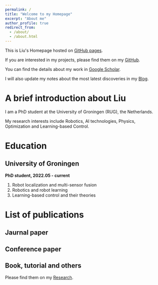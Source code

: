 ```yaml
---
permalink: /
title: "Welcome to my Homepage"
excerpt: "About me"
author_profile: true
redirect_from: 
  - /about/
  - /about.html
---
```


This is Liu's Homepage hosted on [GitHub pages](https://pages.github.com).

If you are interested in my projects, please find them on my [GitHub](https://github.com/L53317).

You can find the details about my work in [Google Scholar](https://scholar.google.com/citations?hl=en&user=btqfRYQAAAAJ).

I will also update my notes about the most latest discoveries in my [Blog](https://l53317.github.io/year-archive/).

A brief introduction about Liu
======
I am a PhD student at the University of Groningen (RUG), the Netherlands.

My research interests include Robotics, AI technologies, Physics, Optimization and Learning-based Control.


Education
======
University of Groningen
------
**PhD student, 2022.05  -  current**

1. Robot localization and multi-sensor fusion
2. Robotics and robot learning
3. Learning-based control and their theories


List of publications
======

Jaurnal paper
------
Conference paper
------
Book, tutorial and others
------
Please find them on my [Research](https://l53317.github.io/publications/).
